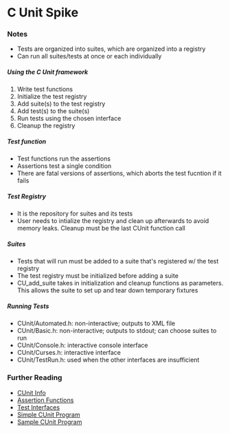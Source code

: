 # C Unit Spike

### Notes
 - Tests are organized into suites, which are organized into a registry
 - Can run all suites/tests at once or each individually

##### Using the C Unit framework
 1. Write test functions
 2. Initialize the test registry
 3. Add suite(s) to the test registry
 4. Add test(s) to the suite(s)
 5. Run tests using the chosen interface
 6. Cleanup the registry

##### Test function
 - Test functions run the assertions
 - Assertions test a single condition
 - There are fatal versions of assertions, which aborts the test fucntion if it fails

##### Test Registry
 - It is the repository for suites and its tests
 - User needs to intialize the registry and clean up afterwards to avoid memory leaks. Cleanup must be the last CUnit function call

##### Suites
 - Tests that will run must be added to a suite that's registered w/ the test registry
 - The test registry must be initialized before adding a suite
 - CU_add_suite takes in initialization and cleanup functions as parameters. This allows the suite to set up and tear down temporary fixtures

 ##### Running Tests
  - CUnit/Automated.h: non-interactive; outputs to XML file
  - CUnit/Basic.h: non-interactive; outputs to stdout; can choose suites to run
  - CUnit/Console.h: interactive console interface
  - CUnit/Curses.h: interactive interface
  - CUnit/TestRun.h: used when the other interfaces are insufficient

### Further Reading
 - [CUnit Info](http://cunit.sourceforge.net/doc/introduction.html)
 - [Assertion Functions](http://cunit.sourceforge.net/doc/writing_tests.html)
 - [Test Interfaces](http://cunit.sourceforge.net/doc/running_tests.html)
 - [Simple CUnit Program](https://myembeddeddiary.wordpress.com/2016/03/28/how-to-write-your-first-cunit-test-program-a-basic-example/)
 - [Sample CUnit Program](http://cunit.sourceforge.net/screenshots.html)